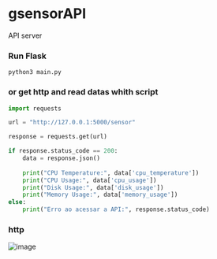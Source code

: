 # gsensorAPI
API server

### Run Flask

    python3 main.py

### or get http and read datas whith script

```python
import requests

url = "http://127.0.0.1:5000/sensor"

response = requests.get(url)

if response.status_code == 200:
    data = response.json()
    
    print("CPU Temperature:", data['cpu_temperature'])
    print("CPU Usage:", data['cpu_usage'])
    print("Disk Usage:", data['disk_usage'])
    print("Memory Usage:", data['memory_usage'])
else:
    print("Erro ao acessar a API:", response.status_code)

```


### http

![image](https://github.com/JuanBindez/gsensorAPI/assets/79322362/f00f71c2-5ce5-4115-b7e9-9e95a54da55b)



